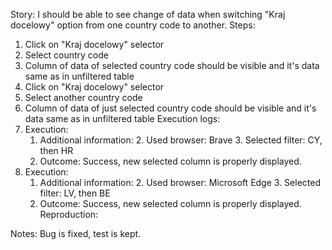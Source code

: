 Story:
I should be able to see change of data when switching "Kraj docelowy" option from one country code to another.
Steps:
1. Click on "Kraj docelowy" selector
2. Select country code
3. Column of data of selected country code should be visible and it's data same as in unfiltered table
4. Click on "Kraj docelowy" selector
5. Select another country code
6. Column of data of just selected country code should be visible and it's data same as in unfiltered table
Execution logs:
1. Execution:
	1. Additional information:
		2. Used browser: Brave
		3. Selected filter: CY, then HR
	2. Outcome: Success, new selected column is properly displayed.
2. Execution:
	1. Additional information:
		2. Used browser: Microsoft Edge
		3. Selected filter: LV, then BE
	2. Outcome: Success, new selected column is properly displayed.
Reproduction:

Notes:
Bug is fixed, test is kept.
